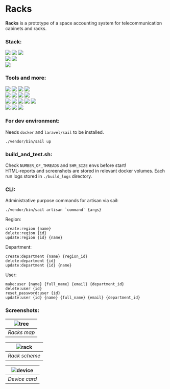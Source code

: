 # Racks
**Racks** is a prototype of a space accounting system for telecommunication cabinets and racks.

### Stack:
![](https://img.shields.io/badge/php-8.1-%23625c98) ![](https://img.shields.io/badge/laravel-10-%23c6302b) ![](https://img.shields.io/badge/MySQL-8.0-%23336791)  
![](https://img.shields.io/badge/vue.js-3.2-%2342b883) ![](https://img.shields.io/badge/tailwindCSS-3.2-%230ea5e9)  
![](https://img.shields.io/badge/python-3.10-blue)

### Tools and more:
![](https://img.shields.io/badge/sail-%23c6302b) ![](https://img.shields.io/badge/larastan-%23c6302b) ![](https://img.shields.io/badge/telescope-%23c6302b) ![](https://img.shields.io/badge/pint-%23c6302b)  
![](https://img.shields.io/badge/phpunit-%23625c98) ![](https://img.shields.io/badge/phpMyAdmin-%23625c98) ![](https://img.shields.io/badge/tymon/jwt--auth-%23625c98) ![](https://img.shields.io/badge/darkaonline/l5--swagger-%23625c98)  
![](https://img.shields.io/badge/unittest-blue) ![](https://img.shields.io/badge/selenium-blue) ![](https://img.shields.io/badge/concurrent.futures-blue) ![](https://img.shields.io/badge/html--testRunner-blue) ![](https://img.shields.io/badge/selenium%20grid-blue)    
![](https://img.shields.io/badge/vuelidate-%2342b883) ![](https://img.shields.io/badge/axios-%2342b883) ![](https://img.shields.io/badge/vuex-%2342b883) 

### For dev environment:
Needs `docker` and `laravel/sail` to be installed.
```
./vendor/bin/sail up
```

### build_and_test.sh:

Check `NUMBER_OF_THREADS` and `SHM_SIZE` envs before start!  
HTML-reports and screenshots are stored in relevant docker volumes. Each run logs stored in `./build_logs` directory.

### CLI:
Administrative purpose commands for artisan via sail:
```
./vendor/bin/sail artisan `command` {args}
```
Region:
```
create:region {name}
delete:region {id}
update:region {id} {name}
```
Department:
```
create:department {name} {region_id}
delete:department {id}
update:department {id} {name}
```
User:
```
make:user {name} {full_name} {email} {department_id}
delete:user {id}
reset_password:user {id}
update:user {id} {name} {full_name} {email} {department_id}
```

### Screenshots:
| ![tree](https://user-images.githubusercontent.com/96002587/202865424-5f57d33c-c63a-408e-9f22-4954feb4a296.png) |
|:--:| 
| *Racks map* |

| ![rack](https://user-images.githubusercontent.com/96002587/202865427-89bec5c8-be2b-4deb-b27d-4561139d4c3a.png) |
|:--:| 
| *Rack scheme* |

| ![device](https://user-images.githubusercontent.com/96002587/202913588-40c33092-f082-41b4-bda2-e986c5b4e89a.png) |
|:--:| 
| *Device card* |



